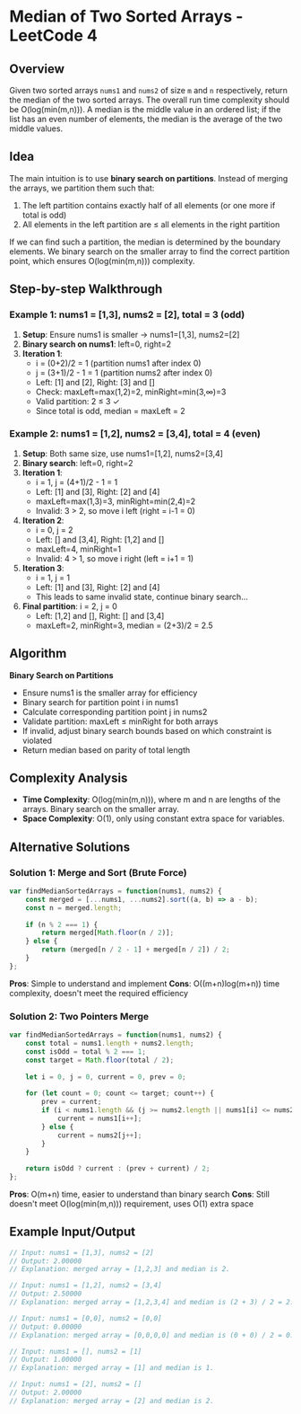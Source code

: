 # Median of Two Sorted Arrays - LeetCode 4

## Overview
Given two sorted arrays `nums1` and `nums2` of size `m` and `n` respectively, return the median of the two sorted arrays. The overall run time complexity should be O(log(min(m,n))). A median is the middle value in an ordered list; if the list has an even number of elements, the median is the average of the two middle values.

## Idea
The main intuition is to use **binary search on partitions**. Instead of merging the arrays, we partition them such that:
1. The left partition contains exactly half of all elements (or one more if total is odd)
2. All elements in the left partition are ≤ all elements in the right partition

If we can find such a partition, the median is determined by the boundary elements. We binary search on the smaller array to find the correct partition point, which ensures O(log(min(m,n))) complexity.

## Step-by-step Walkthrough

### Example 1: nums1 = [1,3], nums2 = [2], total = 3 (odd)

1. **Setup**: Ensure nums1 is smaller → nums1=[1,3], nums2=[2]
2. **Binary search on nums1**: left=0, right=2
3. **Iteration 1**: 
   - i = (0+2)/2 = 1 (partition nums1 after index 0)
   - j = (3+1)/2 - 1 = 1 (partition nums2 after index 0)  
   - Left: [1] and [2], Right: [3] and []
   - Check: maxLeft=max(1,2)=2, minRight=min(3,∞)=3
   - Valid partition: 2 ≤ 3 ✓
   - Since total is odd, median = maxLeft = 2

### Example 2: nums1 = [1,2], nums2 = [3,4], total = 4 (even)

1. **Setup**: Both same size, use nums1=[1,2], nums2=[3,4]
2. **Binary search**: left=0, right=2
3. **Iteration 1**:
   - i = 1, j = (4+1)/2 - 1 = 1
   - Left: [1] and [3], Right: [2] and [4]
   - maxLeft=max(1,3)=3, minRight=min(2,4)=2
   - Invalid: 3 > 2, so move i left (right = i-1 = 0)
4. **Iteration 2**:
   - i = 0, j = 2
   - Left: [] and [3,4], Right: [1,2] and []
   - maxLeft=4, minRight=1
   - Invalid: 4 > 1, so move i right (left = i+1 = 1)
5. **Iteration 3**:
   - i = 1, j = 1  
   - Left: [1] and [3], Right: [2] and [4]
   - This leads to same invalid state, continue binary search...
6. **Final partition**: i = 2, j = 0
   - Left: [1,2] and [], Right: [] and [3,4]
   - maxLeft=2, minRight=3, median = (2+3)/2 = 2.5

## Algorithm
**Binary Search on Partitions**
- Ensure nums1 is the smaller array for efficiency
- Binary search for partition point i in nums1
- Calculate corresponding partition point j in nums2
- Validate partition: maxLeft ≤ minRight for both arrays
- If invalid, adjust binary search bounds based on which constraint is violated
- Return median based on parity of total length

## Complexity Analysis
- **Time Complexity**: O(log(min(m,n))), where m and n are lengths of the arrays. Binary search on the smaller array.
- **Space Complexity**: O(1), only using constant extra space for variables.

## Alternative Solutions

### Solution 1: Merge and Sort (Brute Force)
```javascript
var findMedianSortedArrays = function(nums1, nums2) {
    const merged = [...nums1, ...nums2].sort((a, b) => a - b);
    const n = merged.length;
    
    if (n % 2 === 1) {
        return merged[Math.floor(n / 2)];
    } else {
        return (merged[n / 2 - 1] + merged[n / 2]) / 2;
    }
};
```
**Pros**: Simple to understand and implement
**Cons**: O((m+n)log(m+n)) time complexity, doesn't meet the required efficiency

### Solution 2: Two Pointers Merge
```javascript
var findMedianSortedArrays = function(nums1, nums2) {
    const total = nums1.length + nums2.length;
    const isOdd = total % 2 === 1;
    const target = Math.floor(total / 2);
    
    let i = 0, j = 0, current = 0, prev = 0;
    
    for (let count = 0; count <= target; count++) {
        prev = current;
        if (i < nums1.length && (j >= nums2.length || nums1[i] <= nums2[j])) {
            current = nums1[i++];
        } else {
            current = nums2[j++];
        }
    }
    
    return isOdd ? current : (prev + current) / 2;
};
```
**Pros**: O(m+n) time, easier to understand than binary search
**Cons**: Still doesn't meet O(log(min(m,n))) requirement, uses O(1) extra space

## Example Input/Output
```javascript
// Input: nums1 = [1,3], nums2 = [2]
// Output: 2.00000
// Explanation: merged array = [1,2,3] and median is 2.

// Input: nums1 = [1,2], nums2 = [3,4]  
// Output: 2.50000
// Explanation: merged array = [1,2,3,4] and median is (2 + 3) / 2 = 2.5.

// Input: nums1 = [0,0], nums2 = [0,0]
// Output: 0.00000
// Explanation: merged array = [0,0,0,0] and median is (0 + 0) / 2 = 0.

// Input: nums1 = [], nums2 = [1]
// Output: 1.00000
// Explanation: merged array = [1] and median is 1.

// Input: nums1 = [2], nums2 = []
// Output: 2.00000  
// Explanation: merged array = [2] and median is 2.
```
